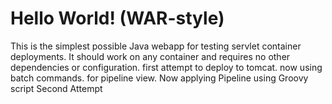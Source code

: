 Hello World! (WAR-style)
===============

This is the simplest possible Java webapp for testing servlet container deployments.  It should work on any container and requires no other dependencies or configuration.
first attempt to deploy to tomcat. 
now using batch commands.
for pipeline view.
Now applying Pipeline using Groovy script
Second Attempt

